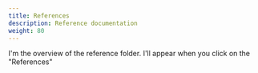 ```yaml
--- 
title: References
description: Reference documentation 
weight: 80
---
```


I'm the overview of the reference folder. I'll appear when you click on the "References"
